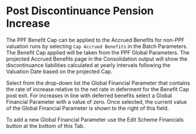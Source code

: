 # Post Discontinuance Pension Increase

The PPF Benefit Cap can be applied to the Accrued Benefits for non-PPF
valuation runs by selecting `Cap Accrued Benefits` in the Batch
Parameters. The Benefit Cap applied will be taken from the PPF Global
Parameters. The projected Accrued Benefits page in the Consolidation
output will show the discontinuance liabilities calculated at yearly
intervals following the Valuation Date based on the projected Cap.

Select from the drop-down list the Global Financial Parameter that
contains the rate of increase relative to the net rate in deferment for
the Benefit Cap post exit. For increases in line with deferred benefits
select a Global Financial Parameter with a value of zero. Once selected,
the current value of the Global Financial Parameter is shown to the
right of this field.

To add a new Global Financial Parameter use the Edit Scheme Financials
button at the bottom of this Tab.
